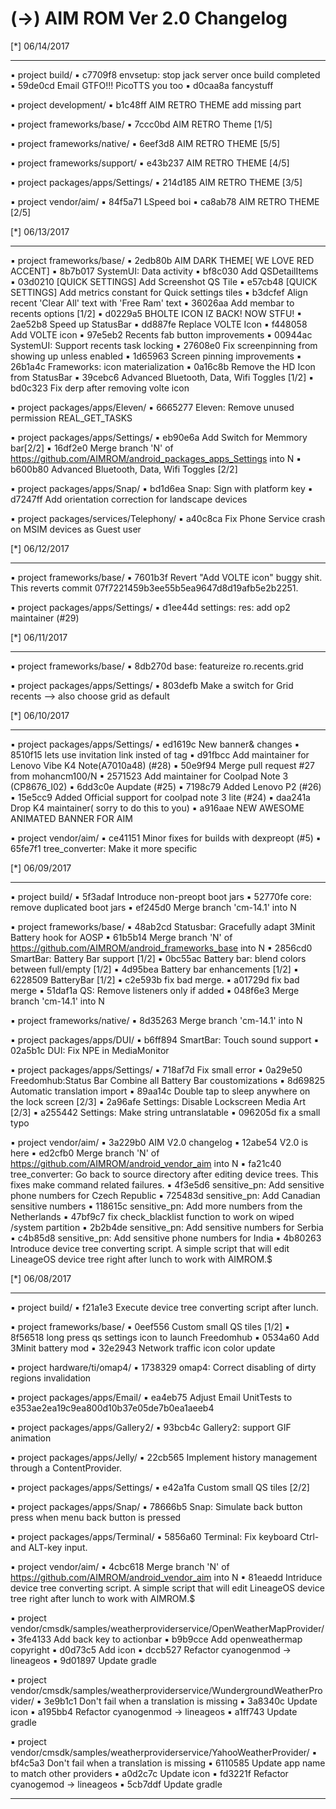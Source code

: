 
 (->) AIM ROM Ver 2.0 Changelog
 ====================================== 


 [*] 06/14/2017
  *******************    


 ▪ project build/
 ▪ c7709f8 envsetup: stop jack server once build completed
 ▪ 59de0cd Email GTFO!!! PicoTTS you too
 ▪ d0caa8a fancystuff

 ▪ project development/
 ▪ b1c48ff AIM RETRO THEME add missing part

 ▪ project frameworks/base/
 ▪ 7ccc0bd AIM RETRO Theme [1/5]

 ▪ project frameworks/native/
 ▪ 6eef3d8 AIM RETRO THEME [5/5]

 ▪ project frameworks/support/
 ▪ e43b237 AIM RETRO THEME [4/5]

 ▪ project packages/apps/Settings/
 ▪ 214d185 AIM RETRO THEME [3/5]

 ▪ project vendor/aim/
 ▪ 84f5a71 LSpeed boi
 ▪ ca8ab78 AIM RETRO THEME [2/5]

 [*] 06/13/2017
  *******************    


 ▪ project frameworks/base/
 ▪ 2edb80b AIM DARK THEME[ WE LOVE RED ACCENT]
 ▪ 8b7b017 SystemUI: Data activity
 ▪ bf8c030 Add QSDetailItems
 ▪ 03d0210 [QUICK SETTINGS] Add Screenshot QS Tile
 ▪ e57cb48 [QUICK SETTINGS] Add metrics constant for Quick settings tiles
 ▪ b3dcfef Align recent 'Clear All' text with 'Free Ram' text
 ▪ 36026aa Add membar to recents options [1/2]
 ▪ d0229a5 BHOLTE ICON IZ BACK! NOW STFU!
 ▪ 2ae52b8 Speed up StatusBar
 ▪ dd887fe Replace VOLTE Icon
 ▪ f448058 Add VOLTE icon
 ▪ 97e5eb2 Recents fab button improvements
 ▪ 00944ac SystemUI: Support recents task locking
 ▪ 27608e0 Fix screenpinning from showing up unless enabled
 ▪ 1d65963 Screen pinning improvements
 ▪ 26b1a4c Frameworks: icon materialization
 ▪ 0a16c8b Remove the HD Icon from StatusBar
 ▪ 39cebc6 Advanced Bluetooth, Data, Wifi Toggles [1/2]
 ▪ bd0c323 Fix derp after removing volte icon

 ▪ project packages/apps/Eleven/
 ▪ 6665277 Eleven: Remove unused permission REAL_GET_TASKS

 ▪ project packages/apps/Settings/
 ▪ eb90e6a Add Switch for Memmory bar[2/2]
 ▪ 16df2e0 Merge branch 'N' of https://github.com/AIMROM/android_packages_apps_Settings into N
 ▪ b600b80 Advanced Bluetooth, Data, Wifi Toggles [2/2]

 ▪ project packages/apps/Snap/
 ▪ bd1d6ea Snap: Sign with platform key
 ▪ d7247ff Add orientation correction for landscape devices

 ▪ project packages/services/Telephony/
 ▪ a40c8ca Fix Phone Service crash on MSIM devices as Guest user

 [*] 06/12/2017
  *******************    


 ▪ project frameworks/base/
 ▪ 7601b3f Revert "Add VOLTE icon" buggy shit. This reverts commit 07f7221459b3ee55b5ea9647d8d19afb5e2b2251.

 ▪ project packages/apps/Settings/
 ▪ d1ee44d settings: res: add op2 maintainer (#29)

 [*] 06/11/2017
  *******************    


 ▪ project frameworks/base/
 ▪ 8db270d base: featureize ro.recents.grid

 ▪ project packages/apps/Settings/
 ▪ 803defb Make a switch for Grid recents --> also choose grid as default

 [*] 06/10/2017
  *******************    


 ▪ project packages/apps/Settings/
 ▪ ed1619c New banner& changes
 ▪ 8510f15 lets use invitation link insted of tag
 ▪ d91fbcc Add maintainer for Lenovo Vibe K4 Note(A7010a48) (#28)
 ▪ 50e9f94 Merge pull request #27 from mohancm100/N
 ▪ 2571523 Add maintainer for Coolpad Note 3 (CP8676_I02)
 ▪ 6dd3c0e Aupdate (#25)
 ▪ 7198c79 Added Lenovo P2 (#26)
 ▪ 15e5cc9 Added Official support for coolpad note 3 lite  (#24)
 ▪ daa241a Drop K4 maintainer( sorry to do this to you)
 ▪ a916aae NEW AWESOME ANIMATED BANNER FOR AIM

 ▪ project vendor/aim/
 ▪ ce41151 Minor fixes for builds with dexpreopt (#5)
 ▪ 65fe7f1 tree_converter: Make it more specific

 [*] 06/09/2017
  *******************    


 ▪ project build/
 ▪ 5f3adaf Introduce non-preopt boot jars
 ▪ 52770fe core: remove duplicated boot jars
 ▪ ef245d0 Merge branch 'cm-14.1' into N

 ▪ project frameworks/base/
 ▪ 48ab2cd Statusbar: Gracefully adapt 3Minit Battery hook for AOSP
 ▪ 61b5b14 Merge branch 'N' of https://github.com/AIMROM/android_frameworks_base into N
 ▪ 2856cd0 SmartBar: Battery Bar support [1/2]
 ▪ 0bc55ac Battery bar: blend colors between full/empty [1/2]
 ▪ 4d95bea Battery bar enhancements [1/2]
 ▪ 6228509 BatteryBar [1/2]
 ▪ c2e593b fix bad merge.
 ▪ a01729d fix bad merge
 ▪ 51daf1a QS: Remove listeners only if added
 ▪ 048f6e3 Merge branch 'cm-14.1' into N

 ▪ project frameworks/native/
 ▪ 8d35263 Merge branch 'cm-14.1' into N

 ▪ project packages/apps/DUI/
 ▪ b6ff894 SmartBar: Touch sound support
 ▪ 02a5b1c DUI: Fix NPE in MediaMonitor

 ▪ project packages/apps/Settings/
 ▪ 718af7d Fix small error
 ▪ 0a29e50 Freedomhub:Status Bar Combine all  Battery Bar coustomizations
 ▪ 8d69825 Automatic translation import
 ▪ 89aa14c Double tap to sleep anywhere on the lock screen [2/3]
 ▪ 2a96afe Settings: Disable Lockscreen Media Art [2/3]
 ▪ a255442 Settings: Make string untranslatable
 ▪ 096205d fix a small typo

 ▪ project vendor/aim/
 ▪ 3a229b0 AIM V2.0 changelog
 ▪ 12abe54 V2.0 is here
 ▪ ed2cfb0 Merge branch 'N' of https://github.com/AIMROM/android_vendor_aim into N
 ▪ fa21c40 tree_converter: Go back to source directory after editing device trees. This fixes make command related failures.
 ▪ 4f3e5d6 sensitive_pn: Add sensitive phone numbers for Czech Republic
 ▪ 725483d sensitive_pn: Add Canadian sensitive numbers
 ▪ 118615c sensitive_pn: Add more numbers from the Netherlands
 ▪ 47bf9c7 fix check_blacklist function to work on wiped /system partition
 ▪ 2b2b4de sensitive_pn: Add sensitive numbers for Serbia
 ▪ c4b85d8 sensitive_pn: Add sensitive phone numbers for India
 ▪ 4b80263 Introduce device tree converting script. A simple script that will edit LineageOS device tree right after lunch to work with AIMROM.$

 [*] 06/08/2017
  *******************    


 ▪ project build/
 ▪ f21a1e3 Execute device tree converting script after lunch.

 ▪ project frameworks/base/
 ▪ 0eef556 Custom small QS tiles [1/2]
 ▪ 8f56518 long press qs settings icon to launch Freedomhub
 ▪ 0534a60 Add 3Minit battery mod
 ▪ 32e2943 Network traffic icon color update

 ▪ project hardware/ti/omap4/
 ▪ 1738329 omap4: Correct disabling of dirty regions invalidation

 ▪ project packages/apps/Email/
 ▪ ea4eb75 Adjust Email UnitTests to e353ae2ea19c9ea800d10b37e05de7b0ea1aeeb4

 ▪ project packages/apps/Gallery2/
 ▪ 93bcb4c Gallery2: support GIF animation

 ▪ project packages/apps/Jelly/
 ▪ 22cb565 Implement history management through a ContentProvider.

 ▪ project packages/apps/Settings/
 ▪ e42a1fa Custom small QS tiles [2/2]

 ▪ project packages/apps/Snap/
 ▪ 78666b5 Snap: Simulate back button press when menu back button is pressed

 ▪ project packages/apps/Terminal/
 ▪ 5856a60 Terminal: Fix keyboard Ctrl- and ALT-key input.

 ▪ project vendor/aim/
 ▪ 4cbc618 Merge branch 'N' of https://github.com/AIMROM/android_vendor_aim into N
 ▪ 81eaedd Intriduce device tree converting script. A simple script that will edit LineageOS device tree right after lunch to work with AIMROM.$

 ▪ project vendor/cmsdk/samples/weatherproviderservice/OpenWeatherMapProvider/
 ▪ 3fe4133 Add back key to actionbar
 ▪ b9b9cce Add openweathermap copyright
 ▪ d0d73c5 Add icon
 ▪ dccb527 Refactor cyanogenmod -> lineageos
 ▪ 9d01897 Update gradle

 ▪ project vendor/cmsdk/samples/weatherproviderservice/WundergroundWeatherProvider/
 ▪ 3e9b1c1 Don't fail when a translation is missing
 ▪ 3a8340c Update icon
 ▪ a195bb4 Refactor cyanogenmod -> lineageos
 ▪ a1ff743 Update gradle

 ▪ project vendor/cmsdk/samples/weatherproviderservice/YahooWeatherProvider/
 ▪ bf4c5a3 Don't fail when a translation is missing
 ▪ 6110585 Update app name to match other providers
 ▪ a0d2c7c Update icon
 ▪ fd3221f Refactor cyanogemod -> lineageos
 ▪ 5cb7ddf Update gradle

---------------------------------------------------------

